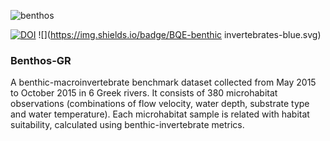 ![benthos](https://user-images.githubusercontent.com/21544603/29383281-8bf1e4cc-82d8-11e7-8862-1f67cf1c0470.jpg)

[![DOI](https://zenodo.org/badge/87625028.svg)](https://zenodo.org/badge/latestdoi/87625028)
![](https://img.shields.io/badge/BQE-benthic invertebrates-blue.svg)

### Benthos-GR

A benthic-macroinvertebrate benchmark dataset collected from May 2015 to October 2015 in 6 Greek rivers. It consists of 380 microhabitat observations (combinations of flow velocity, water depth, substrate type and water temperature). Each microhabitat sample is related with habitat suitability, calculated using benthic-invertebrate metrics.
